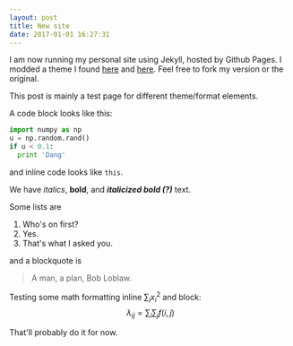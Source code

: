 ```yaml
---
layout: post
title: New site
date: 2017-01-01 16:27:31
---
```


I am now running my personal site using Jekyll, hosted by Github Pages.  I modded a theme I found [here](https://github.com/muan/muan.github.com/releases) and [here](https://github.com/muan/jekyll-wardrobe).  Feel free to fork my version or the original.

This post is mainly a test page for different theme/format elements.

A code block looks like this:

```python
import numpy as np
u = np.random.rand()
if u < 0.1:
  print 'Dang'
```

and inline code looks like `this`.

We have *italics*, **bold**, and ***italicized bold (?)*** text.

Some lists are

1. Who's on first?
2. Yes.
3. That's what I asked you.

and a blockquote is

> A man, a plan, Bob Loblaw.

Testing some math formatting inline $\sum_i x_i^2$ and block:
$$
\lambda_{ij} = \sum_i \sum_j f(i,j)
$$

That'll probably do it for now.
